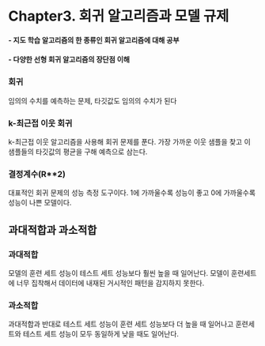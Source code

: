 # Chapter3. 회귀 알고리즘과 모델 규제
#### - 지도 학습 알고리즘의 한 종류인 회귀 알고리즘에 대해 공부
#### - 다양한 선형 회귀 알고리즘의 장단점 이해

### 회귀
임의의 수치를 예측하는 문제, 타깃값도 임의의 수치가 된다

### k-최근접 이웃 회귀
k-최근접 이웃 알고리즘을 사용해 회귀 문제를 푼다. 가장 가까운 이웃 샘플을 찾고 이 샘플들의 타깃값의 평균을 구해 예측으로 삼는다.

### 결정계수(R**2)
대표적인 회귀 문제의 성능 측정 도구이다. 
1에 가까울수록 성능이 좋고 0에 가까울수록 성능이 나쁜 모델이다.

## 과대적합과 과소적합
### 과대적합
모델의 훈련 세트 성능이 테스트 세트 성능보다 훨씬 높을 때 일어난다.
모델이 훈련세트에 너무 집착해서 데이터에 내재된 거시적인 패턴을 감지하지 못한다.

### 과소적합
과대적합과 반대로 테스트 세트 성능이 훈련 세트 성능보다 더 높을 때 일어나고 훈련세트와 테스트 세트 성능이 모두 동일하게 낮을 때도 일어난다.
